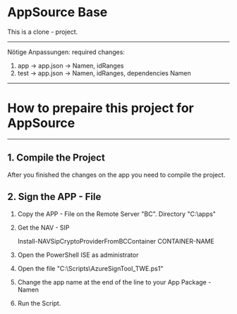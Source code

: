 # AppSource Base

This is a clone - project.
__________________________________
Nötige Anpassungen: 
required changes: 
  1. app -> app.json -> Namen, idRanges
  2. test -> app.json -> Namen, idRanges, dependencies Namen
__________________________________
# How to prepaire this project for AppSource
__________________________________
## 1. Compile the Project
After you finished the changes on the app you need to compile the project.
## 2. Sign the APP - File
1. Copy the APP - File on the Remote Server "BC". Directory "C:\apps"
2. Get the NAV - SIP

    Install-NAVSipCryptoProviderFromBCContainer CONTAINER-NAME
    
3. Open the PowerShell ISE as administrator
4. Open the file "C:\Scripts\AzureSignTool_TWE.ps1"
5. Change the app name at the end of the line to your App Package - Namen
6. Run the Script. 
